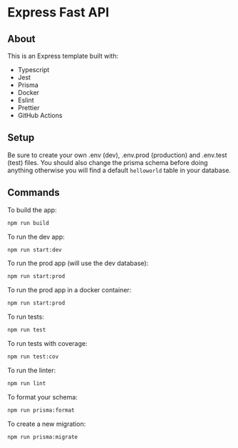 # Express Fast API

## About

This is an Express template built with:
* Typescript
* Jest
* Prisma
* Docker
* Eslint
* Prettier
* GitHub Actions

## Setup
Be sure to create your own .env (dev), .env.prod (production) and .env.test (test) files.
You should also change the prisma schema before doing anything otherwise you will find a default `helloworld` table in your database.

## Commands
To build the app:
```bash
npm run build
```

To run the dev app:
```bash
npm run start:dev
```

To run the prod app (will use the dev database):
```bash
npm run start:prod
```

To run the prod app in a docker container:
```bash
npm run start:prod
```

To run tests:
```bash
npm run test
```

To run tests with coverage:
```bash
npm run test:cov
```

To run the linter:
```bash
npm run lint
```

To format your schema:
```bash
npm run prisma:format
```

To create a new migration:
```bash
npm run prisma:migrate
```
